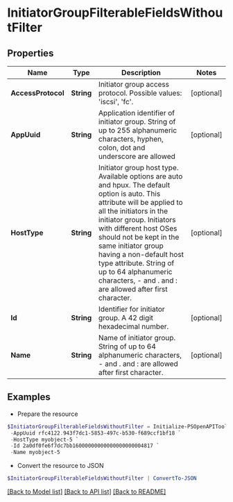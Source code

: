 # InitiatorGroupFilterableFieldsWithoutFilter
## Properties

Name | Type | Description | Notes
------------ | ------------- | ------------- | -------------
**AccessProtocol** | **String** | Initiator group access protocol. Possible values: &#39;iscsi&#39;, &#39;fc&#39;. | [optional] 
**AppUuid** | **String** | Application identifier of initiator group. String of up to 255 alphanumeric characters, hyphen, colon, dot and underscore are allowed | [optional] 
**HostType** | **String** | Initiator group host type. Available options are auto and hpux. The default option is auto. This attribute will be applied to all the initiators in the initiator group. Initiators with different host OSes should not be kept in the same initiator group having a non-default host type attribute. String of up to 64 alphanumeric characters, - and . and : are allowed after first character. | [optional] 
**Id** | **String** | Identifier for initiator group. A 42 digit hexadecimal number. | [optional] 
**Name** | **String** | Name of initiator group. String of up to 64 alphanumeric characters, - and . and : are allowed after first character. | [optional] 

## Examples

- Prepare the resource
```powershell
$InitiatorGroupFilterableFieldsWithoutFilter = Initialize-PSOpenAPIToolsInitiatorGroupFilterableFieldsWithoutFilter  -AccessProtocol iscsi `
 -AppUuid rfc4122.943f7dc1-5853-497c-b530-f689ccf1bf18 `
 -HostType myobject-5 `
 -Id 2a0df0fe6f7dc7bb16000000000000000000004817 `
 -Name myobject-5
```

- Convert the resource to JSON
```powershell
$InitiatorGroupFilterableFieldsWithoutFilter | ConvertTo-JSON
```

[[Back to Model list]](../README.md#documentation-for-models) [[Back to API list]](../README.md#documentation-for-api-endpoints) [[Back to README]](../README.md)

